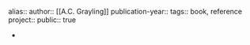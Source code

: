 alias::
author:: [[A.C. Grayling]] 
publication-year::
tags:: book, reference
project:: 
public:: true

-